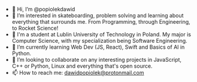 - 👋 Hi, I’m @popiolekdawid
- 👀 I’m interested in skateboarding, problem solving and learning about everything that surrounds me. From Programming, through Engineering, to Rocket Science!
- 📗 I'm a student at Lublin University of Technology in Poland. My major is Computer Science, with my specialization being Software Engineering.
- 🌱 I’m currently learning Web Dev (JS, React), Swift and Basics of AI in Python.
- 💞️ I’m looking to collaborate on any interesting projects in JavaScript, C++ or Python, Linux and everything that's open source.
- 📫 How to reach me: dawidpopiolek@protonmail.com

